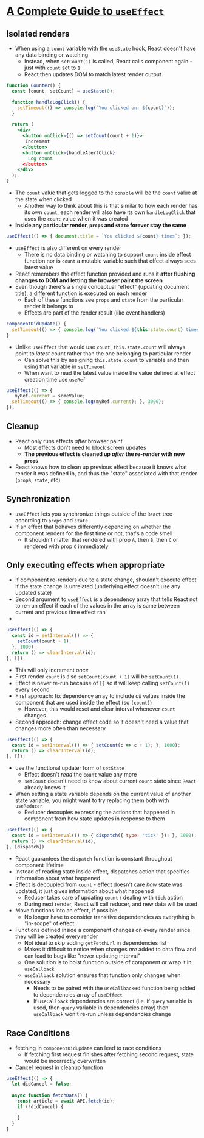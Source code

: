 # [A Complete Guide to `useEffect`](https://overreacted.io/a-complete-guide-to-useeffect/)
## Isolated renders

* When using a `count` variable with the `useState` hook, React doesn't have any data binding or watching
  * Instead, when `setCount(1)` is called, React calls component again - just with `count` set to `1`
  * React then updates DOM to match latest render output

```jsx
function Counter() {
  const [count, setCount] = useState(0);

  function handleLogClick() {
    setTimeout(() => console.log(`You clicked on: ${count}`));
  }

  return (
    <div>
      <button onClick={() => setCount(count + 1)}>
       Increment
      </button>
      <button onClick={handleAlertClick}
        Log count
      </button>
    </div>
  );
}
```

* The `count` value that gets logged to the `console` will be the `count` value at the state when clicked
  * Another way to think about this is that similar to how each render has its own `count`, each render will also have its own `handleLogClick` that uses the `count` value when it was created
* **Inside any particular render, `props` and `state` forever stay the same**

```jsx
useEffect(() => { document.title = `You clicked ${count} times`; });
```

* `useEffect` is also different on every render
  * There is no data binding or watching to support `count` inside effect function nor is `count` a mutable variable such that effect always sees latest value
* React remembers the effect function provided and runs it **after flushing changes to DOM and letting the browser paint the screen**
* Even though there's a single conceptual "effect" (updating document title), a different function is executed on each render
  * Each of these functions see `props` and `state` from the particular render it belongs to
  * Effects are part of the render result (like event handlers)

```jsx
componentDidUpdate() {
  setTimeout(() => { console.log(`You clicked ${this.state.count} times`) }, 3000);
}
```

* Unlike `useEffect` that would use `count`, `this.state.count` will always point to _latest_ count rather than the one belonging to particular render
  * Can solve this by assigning `this.state.count` to variable and then using that variable in `setTimeout`
  * When want to read the latest value inside the value defined at effect creation time use `useRef`

```jsx
useEffect(() => {
   myRef.current = someValue;
  setTimeout(() => { console.log(myRef.current); }, 3000);
});
```

## Cleanup

* React only runs effects _after_ browser paint
  * Most effects don't need to block screen updates
  * **The previous effect is cleaned up _after_ the re-render with new `prop`s**
* React knows how to clean up previous effect because it knows what render it was defined in, and thus the "state" associated with that render (`prop`s, `state`, etc)

## Synchronization

* `useEffect` lets you synchronize things outside of the `React` tree according to `props` and `state`
* If an effect that behaves differently depending on whether the component renders for the first time or not, that's a code smell
  * It shouldn't matter that rendered with prop `A`, then `B`, then `C` or rendered with prop `C` immediately

## Only executing effects when appropriate

* If component re-renders due to a state change, shouldn't execute effect if the state change is unrelated (underlying effect doesn't use any updated state)
* Second argument to `useEffect` is a dependency array that tells React not to re-run effect if each of the values in the array is same between current and previous time effect ran
* 

```jsx
useEffect(() => {
  const id = setInterval(() => {
    setCount(count + 1);
  }, 1000);
  return () => clearInterval(id);
}, []);
```

* This will only increment _once_
* First render `count` is `0` so `setCount(count + 1)` will be `setCount(1)`
* Effect is never re-run because of `[]` so it will keep calling `setCount(1)` every second
* First approach:  fix dependency array to include _all_ values inside the component that are used inside the effect (so `[count]`)
  * However, this would reset and clear interval whenever `count` changes
* Second approach: change effect code so it doesn't need a value that changes more often than necessary

```jsx
useEffect(() => {
  const id = setInterval(() => { setCount(c => c + 1); }, 1000);
  return () => clearInterval(id);
}, []);
```

* use the functional updater form of `setState`
  * Effect doesn't _read_ the `count` value any more
  * `setCount` doesn't need to know about current `count` state since `React` already knows it
* When setting a state variable depends on the current value of another state variable, you might want to try replacing them both with `useReducer`
  * Reducer decouples expressing the actions that happened in component from how state updates in response to them

```jsx
useEffect(() => {
  const id = setInterval(() => { dispatch({ type: 'tick' }); }, 1000);
  return () => clearInterval(id);
}, [dispatch])
```

* React guarantees the `dispatch` function is constant throughout component lifetime
* Instead of reading state inside effect, dispatches action that specifies information about what happened
* Effect is decoupled from `count` - effect doesn't care _how_ state was updated, it just gives information about what happened
  * Reducer takes care of updating `count` / dealing with `tick` action
  * During next render, React will call reducer, and new data will be used
* Move functions into an effect, if possible
  * No longer have to consider transitive dependencies as everything is "in-scope" of effect
* Functions  defined inside a component changes on every render since they will be created every render
  * Not ideal to skip adding `getFetchUrl` in dependencies list
  * Makes it difficult to notice when changes _are_ added to data flow and can lead to bugs like "never updating interval"
  * One solution is to hoist function outside of component or wrap it in `useCallback`
  * `useCallback` solution ensures that function only changes when necessary
    * Needs to be paired with the `useCallback`ed function being added to dependencies array of `useEffect`
    * If `useCallback` dependencies are correct (i.e. if `query` variable is used, then `query` variable in dependencies array) then `useCallback` won't re-run unless dependencies change

## Race Conditions

* fetching in `componentDidUpdate` can lead to race conditions
  * If fetching first request finishes after fetching second request, state would be incorrectly overwritten
* Cancel request in cleanup function

```jsx
useEffect(() => {
  let didCancel = false;
  
  async function fetchData() {
    const article = await API.fetch(id);
    if (!didCancel) {

    }
  }
}
```
